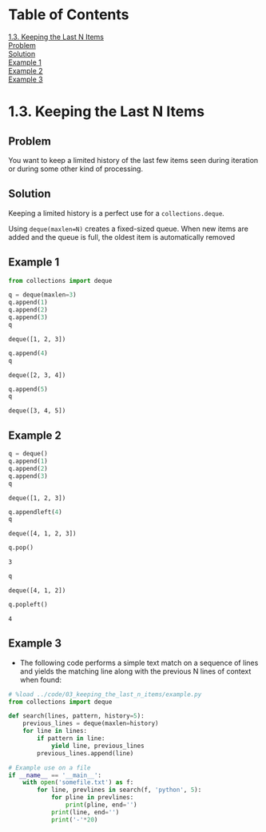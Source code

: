 
# Table of Contents
 <p><div class="lev1"><a href="#1.3.-Keeping-the-Last-N-Items">1.3. Keeping the Last N Items</a></div><div class="lev2"><a href="#Problem">Problem</a></div><div class="lev2"><a href="#Solution">Solution</a></div><div class="lev2"><a href="#Example-1">Example 1</a></div><div class="lev2"><a href="#Example-2">Example 2</a></div><div class="lev2"><a href="#Example-3">Example 3</a></div>

# 1.3. Keeping the Last N Items

## Problem
You want to keep a limited history of the last few items seen during iteration or during some other kind of processing.

## Solution
Keeping a limited history is a perfect use for a `collections.deque`.

Using `deque(maxlen=N)` creates a fixed-sized queue. When new items are added and the queue is full, the oldest item is automatically removed

## Example 1


```python
from collections import deque

q = deque(maxlen=3)
q.append(1)
q.append(2)
q.append(3)
q
```




    deque([1, 2, 3])




```python
q.append(4)
q
```




    deque([2, 3, 4])




```python
q.append(5)
q
```




    deque([3, 4, 5])



## Example 2


```python
q = deque()
q.append(1)
q.append(2)
q.append(3)
q
```




    deque([1, 2, 3])




```python
q.appendleft(4)
q
```




    deque([4, 1, 2, 3])




```python
q.pop()
```




    3




```python
q
```




    deque([4, 1, 2])




```python
q.popleft()
```




    4



## Example 3
- The following code performs a simple text match on a sequence of lines and yields the matching line along with the previous N lines of context when found:


```python
# %load ../code/03_keeping_the_last_n_items/example.py
from collections import deque

def search(lines, pattern, history=5):
    previous_lines = deque(maxlen=history)
    for line in lines:
        if pattern in line:
            yield line, previous_lines
        previous_lines.append(line)

# Example use on a file
if __name__ == '__main__':
    with open('somefile.txt') as f:
        for line, prevlines in search(f, 'python', 5):
            for pline in prevlines:
                print(pline, end='')
            print(line, end='')
            print('-'*20)

```
